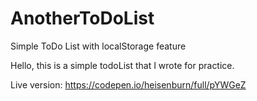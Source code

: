 # AnotherToDoList
Simple ToDo List with localStorage feature


Hello, this is a simple todoList that I wrote for practice. 

Live version: https://codepen.io/heisenburn/full/pYWGeZ
